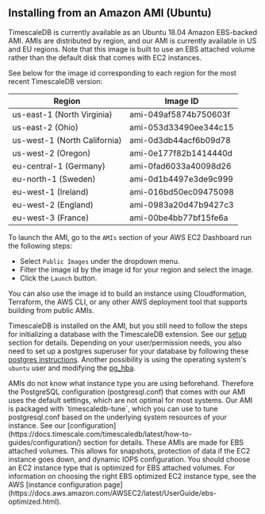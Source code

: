## Installing from an Amazon AMI (Ubuntu) [](installation-ubuntu-ami)

TimescaleDB is currently available as an Ubuntu 18.04 Amazon EBS-backed AMI. AMIs are
distributed by region, and our AMI is currently available in US and EU
regions. Note that this image is built to use an EBS attached volume
rather than the default disk that comes with EC2 instances.

See below for the image id corresponding to each region for the most recent TimescaleDB version:

Region | Image ID
--- | ---
us-east-1 (North Virginia) | ami-049af5874b750603f
us-east-2 (Ohio) | ami-053d33490ee344c15
us-west-1 (North California) | ami-0d3db44acf6b09d78
us-west-2 (Oregon) | ami-0e177f82b1414440d
eu-central-1 (Germany) | ami-0fad6033a40098d26
eu-north-1 (Sweden) | ami-0d1b4497e3de9c999
eu-west-1 (Ireland) | ami-016bd50ec09475098
eu-west-2 (England) | ami-0983a20d47b9427c3
eu-west-3 (France) | ami-00be4bb77bf15fe6a

To launch the AMI, go to the `AMIs` section of your AWS EC2 Dashboard run the following steps:

* Select `Public Images` under the dropdown menu.
* Filter the image id by the image id for your region and select the image.
* Click the `Launch` button.

You can also use the image id to build an instance using Cloudformation, Terraform,
the AWS CLI, or any other AWS deployment tool that supports building from public AMIs.

TimescaleDB is installed on the AMI, but you still need to follow the steps for
initializing a database with the TimescaleDB extension. See our [setup][] section for details.
Depending on your user/permission needs, you also need to set up a postgres superuser for your
database by following these [postgres instructions][]. Another possibility is using the operating
system's `ubuntu` user and modifying the [pg_hba][].

<highlight type="warning">
 AMIs do not know what instance type you are using beforehand. Therefore
the PostgreSQL configuration (postgresql.conf) that comes with our AMI uses the default
settings, which are not optimal for most systems. Our AMI is packaged with `timescaledb-tune`,
which you can use to tune postgresql.conf based on the underlying system resources of your instance.
See our [configuration](https://docs.timescale.com/timescaledb/latest/how-to-guides/configuration/) section for details.
</highlight>

<highlight type="tip">
These AMIs are made for EBS attached volumes. This allows for snapshots, protection of
data if the EC2 instance goes down, and dynamic IOPS configuration. You should choose an
EC2 instance type that is optimized for EBS attached volumes. For information on
choosing the right EBS optimized EC2 instance type, see the AWS [instance configuration page](https://docs.aws.amazon.com/AWSEC2/latest/UserGuide/ebs-optimized.html).
</highlight>

[setup]: /install/latest/
[postgres instructions]: https://www.postgresql.org/docs/current/sql-createrole.html
[pg_hba]: https://www.postgresql.org/docs/current/static/auth-pg-hba-conf.html
